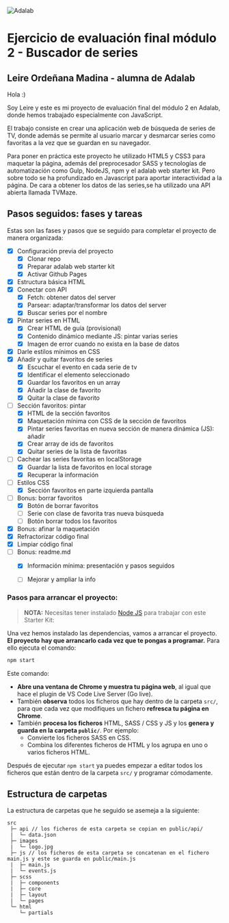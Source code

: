 ![Adalab](https://beta.adalab.es/resources/images/adalab-logo-155x61-bg-white.png)

# Ejercicio de evaluación final módulo 2 - Buscador de series
## Leire Ordeñana Madina - alumna de Adalab

Hola :)

Soy Leire y este es mi proyecto de evaluación final del módulo 2 en Adalab, donde hemos trabajado especialmente con JavaScript.

El trabajo consiste en crear una aplicación web de búsqueda de series de TV, donde además se permite al usuario marcar y desmarcar series como favoritas a la vez que se guardan en su navegador.

Para poner en práctica este proyecto he utilizado HTML5 y CSS3 para maquetar la página, además del preprocesador SASS y tecnologías de automatización como Gulp, NodeJS, npm y el adalab web starter kit. Pero sobre todo se ha profundizado en Javascript para aportar interactividad a la página. De cara a obtener los datos de las series,se ha utilizado una API abierta llamada TVMaze.


## Pasos seguidos: fases y tareas

Estas son las fases y pasos que se seguido para completar el proyecto de manera organizada:

- [x] Configuración previa del proyecto
    - [x] Clonar repo
    - [x] Preparar adalab web starter kit
    - [x] Activar Github Pages
- [x] Estructura básica HTML
- [x] Conectar con API
  - [x] Fetch: obtener datos del server
  - [x] Parsear: adaptar/transformar los datos del server
  - [x] Buscar series por el nombre
- [x] Pintar series en HTML
    - [x] Crear HTML de guía (provisional)
    - [x] Contenido dinámico mediante JS: pintar varias series
    - [x] Imagen de error cuando no exista en la base de datos
- [X] Darle estilos mínimos en CSS
- [x] Añadir y quitar favoritos de series
    - [x] Escuchar el evento en cada serie de tv
    - [x] Identificar el elemento seleccionado
    - [x] Guardar los favoritos en un array
    - [x] Añadir la clase de favorito
    - [x] Quitar la clase de favorito
- [ ] Sección favoritos: pintar
    - [x] HTML de la sección favoritos
    - [x] Maquetación mínima con CSS de la sección de favoritos
    - [x] Pintar series favoritas en nueva sección de manera dinámica (JS): añadir
    - [x] Crear array de ids de favoritos
    - [x] Quitar series de la lista de favoritas
- [ ] Cachear las series favoritas en localStorage
    - [x] Guardar la lista de favoritos en local storage
    - [x] Recuperar la información
- [ ] Estilos CSS
    - [x] Sección favoritos en parte izquierda pantalla
- [ ] Bonus: borrar favoritos
    - [x] Botón de borrar favoritos
    - [ ] Serie con clase de favorita tras nueva búsqueda
    - [ ] Botón borrar todos los favoritos
- [x] Bonus: afinar la maquetación
- [x] Refractorizar código final
- [x] Limpiar código final
- [ ] Bonus: readme.md
    - [x] Información mínima: presentación y pasos seguidos
    - [ ] Mejorar y ampliar la info


### Pasos para arrancar el proyecto:

> **NOTA:** Necesitas tener instalado [Node JS](https://nodejs.org/) para trabajar con este Starter Kit:

Una vez hemos instalado las dependencias, vamos a arrancar el proyecto. **El proyecto hay que arrancarlo cada vez que te pongas a programar.** Para ello ejecuta el comando:

```bash
npm start
```

Este comando:

- **Abre una ventana de Chrome y muestra tu página web**, al igual que hace el plugin de VS Code Live Server (Go live).
- También **observa** todos los ficheros que hay dentro de la carpeta `src/`, para que cada vez que modifiques un fichero **refresca tu página en Chrome**.
- También **procesa los ficheros** HTML, SASS / CSS y JS y los **genera y guarda en la carpeta `public/`**. Por ejemplo:
   - Convierte los ficheros SASS en CSS.
   - Combina los diferentes ficheros de HTML y los agrupa en uno o varios ficheros HTML.

Después de ejecutar `npm start` ya puedes empezar a editar todos los ficheros que están dentro de la carpeta `src/` y programar cómodamente.


## Estructura de carpetas

La estructura de carpetas que he seguido se asemeja a la siguiente:

```
src
 ├─ api // los ficheros de esta carpeta se copian en public/api/
 |  └─ data.json
 ├─ images
 |  └─ logo.jpg
 ├─ js // los ficheros de esta carpeta se concatenan en el fichero main.js y este se guarda en public/main.js
 |  ├─ main.js
 |  └─ events.js
 ├─ scss
 |  ├─ components
 |  ├─ core
 |  ├─ layout
 |  └─ pages
 └─ html
    └─ partials
```
